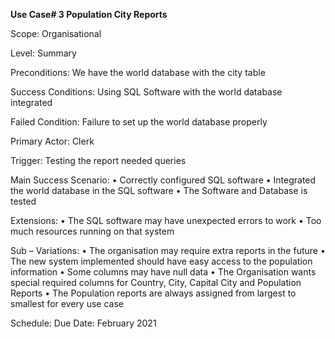 **Use Case# 3	Population City Reports**


Scope:	                            Organisational


Level:  	                        Summary


Preconditions:	                    We have the world database with the city table


Success Conditions:	                Using SQL Software with the world database integrated


Failed Condition:	               Failure to set up the world database properly


Primary Actor:	                   Clerk


Trigger:	                    Testing the report needed queries


Main Success Scenario:  	•	Correctly configured SQL software
                            •	Integrated the world database in the SQL software
                            •	The Software and Database is tested


Extensions:             	•	The SQL software may have unexpected errors to work
                            •	Too much resources running on that system


Sub – Variations:	        •	The organisation may require extra reports in the future
                            •	The new system implemented should have easy access to the population information
                            •	Some columns may have null data
                            •	The Organisation wants special required columns for Country, City, Capital City and Population Reports
                            •	The Population reports are always assigned from largest to smallest for every use case


Schedule:                  	Due Date: February 2021
